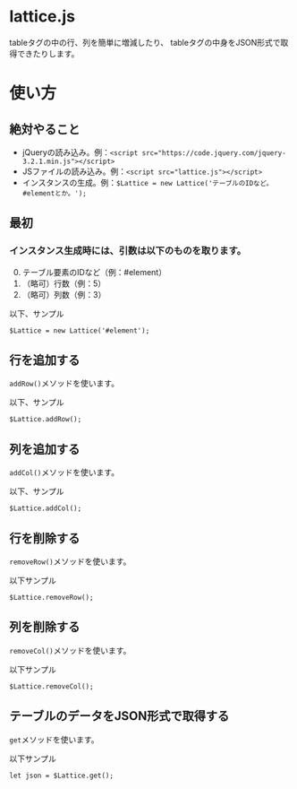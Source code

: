 # lattice.js
tableタグの中の行、列を簡単に増減したり、
tableタグの中身をJSON形式で取得できたりします。

# 使い方

## 絶対やること
- jQueryの読み込み。例：`<script src="https://code.jquery.com/jquery-3.2.1.min.js"></script>`
- JSファイルの読み込み。例：`<script src="lattice.js"></script>`
- インスタンスの生成。例：`$Lattice = new Lattice('テーブルのIDなど。#elementとか。');`


## 最初
### インスタンス生成時には、引数は以下のものを取ります。  
0. テーブル要素のIDなど（例：#element）
0. （略可）行数（例：5）
0. （略可）列数（例：3）

以下、サンプル

```
$Lattice = new Lattice('#element');
```


## 行を追加する
`addRow()`メソッドを使います。

以下、サンプル

```
$Lattice.addRow();
```


## 列を追加する
`addCol()`メソッドを使います。

以下、サンプル

```
$Lattice.addCol();
```

## 行を削除する
`removeRow()`メソッドを使います。

以下サンプル

```
$Lattice.removeRow();
```


## 列を削除する
`removeCol()`メソッドを使います。

以下サンプル

```
$Lattice.removeCol();
```


## テーブルのデータをJSON形式で取得する
`get`メソッドを使います。

以下サンプル

```
let json = $Lattice.get();
```

